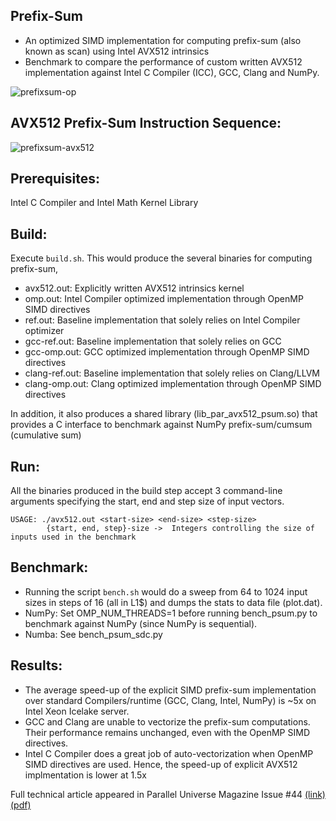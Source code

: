 ## Prefix-Sum

- An optimized SIMD implementation for computing prefix-sum (also known as scan) using Intel AVX512 intrinsics
- Benchmark to compare the performance of custom written AVX512 implementation against Intel C Compiler (ICC), GCC, Clang and NumPy.

![prefixsum-op](https://user-images.githubusercontent.com/18724658/166134832-2a29068f-3e73-4519-9a8e-15c17344379f.png)

## AVX512 Prefix-Sum Instruction Sequence:

![prefixsum-avx512](https://user-images.githubusercontent.com/18724658/166134744-d29c1d98-880c-4d2c-b2f9-7b52500cf58f.png)


## Prerequisites:
Intel C Compiler and Intel Math Kernel Library

## Build: 
Execute `build.sh`. This would produce the several binaries for computing prefix-sum,
- avx512.out: Explicitly written AVX512 intrinsics kernel
- omp.out: Intel Compiler optimized implementation through OpenMP SIMD directives
- ref.out: Baseline implementation that solely relies on Intel Compiler optimizer
- gcc-ref.out: Baseline implementation that solely relies on GCC
- gcc-omp.out: GCC optimized implementation through OpenMP SIMD directives
- clang-ref.out: Baseline implementation that solely relies on Clang/LLVM
- clang-omp.out: Clang optimized implementation through OpenMP SIMD directives

In addition, it also produces a shared library (lib_par_avx512_psum.so) that provides a C interface to benchmark against NumPy prefix-sum/cumsum (cumulative sum)

## Run: 
All the binaries produced in the build step accept 3 command-line arguments specifying the start, end and step size of input vectors.
```
USAGE: ./avx512.out <start-size> <end-size> <step-size>
        {start, end, step}-size ->  Integers controlling the size of inputs used in the benchmark
```

## Benchmark:
- Running the script `bench.sh` would do a sweep from 64 to 1024 input sizes in steps of 16 (all in L1$) and dumps the stats to data file (plot.dat).
- NumPy: Set OMP_NUM_THREADS=1 before running bench_psum.py to benchmark against NumPy (since NumPy is sequential).
- Numba: See bench_psum_sdc.py

## Results: 
- The average speed-up of the explicit SIMD prefix-sum implementation over standard Compilers/runtime (GCC, Clang, Intel, NumPy) is ~5x on Intel Xeon Icelake server.
- GCC and Clang are unable to vectorize the prefix-sum computations. Their performance remains unchanged, even with the OpenMP SIMD directives.
- Intel C Compiler does a great job of auto-vectorization when OpenMP SIMD directives are used. Hence, the speed-up of explicit AVX512 implmentation is lower at 1.5x


Full technical article appeared in Parallel Universe Magazine Issue #44 [(link)](https://www.intel.com/content/www/us/en/developer/articles/technical/optimize-scan-operations-explicit-vectorization.html) [(pdf)](./parallel-universe-issue-44.pdf)
